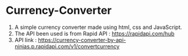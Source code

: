 # Currency-Converter

1) A simple currency converter made using html, css and JavaScript.
2) The API been used is from Rapid API : https://rapidapi.com/hub
3) API link : https://currency-converter-by-api-ninjas.p.rapidapi.com/v1/convertcurrency
